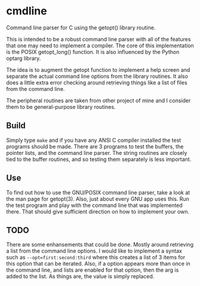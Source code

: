 # cmdline
Command line parser for C using the getopt() library routine.

This is intended to be a robust command line parser with all of the features that one may need to implement a compiler. The core of this implementation is the POSIX getopt_long() function. It is also influenced by the Python optarg library. 

The idea is to augment the getopt function to implement a help screen and separate the actual command line options from the library routines. It also does a little extra error checking around retrieving things like a list of files from the command line.

The peripheral routines are taken from other project of mine and I consider them to be general-purpose library routines. 

## Build
Simply type ``make`` and if you have any ANSI C compiler installed the test programs should be made. There are 3 programs to test the buffers, the pointer lists, and the command line parser. The string routines are closely tied to the buffer routines, and so testing them separately is less important.

## Use
To find out how to use the GNU/POSIX command line parser, take a look at the man page for getopt(3). Also, just about every GNU app uses this. Run the test program and play with the command line that was implemented there. That should give sufficient direction on how to implement your own.

## TODO
There are some enhansements that could be done. Mostly around retrieving a list from the command line options. I would like to implement a syntax such as ``--opt=first:second:third`` where this creates a list of 3 items for this option that can be iterated. Also, if a option appears more than once in the command line, and lists are enabled for that option, then the arg is added to the list. As things are, the value is simply replaced.

